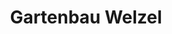 ---
title: "Gartenbau Welzel"
url: /straupitz-spreewald-tsupc-blota/gartenbau-welzel/
shop: Garten-Center
---